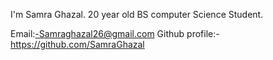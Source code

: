 I'm Samra Ghazal. 20 year old 
BS computer Science Student.



Email:-Samraghazal26@gmail.com
Github profile:- https://github.com/SamraGhazal
